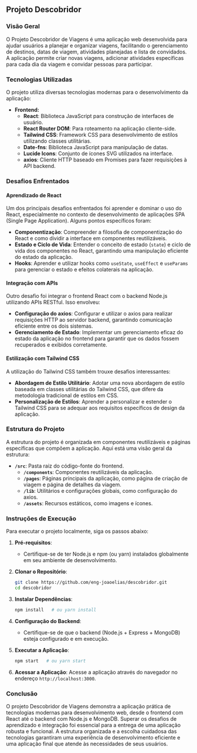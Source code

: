 ## Projeto Descobridor

### Visão Geral

O Projeto Descobridor de Viagens é uma aplicação web desenvolvida para ajudar usuários a planejar e organizar viagens, facilitando o gerenciamento de destinos, datas de viagem, atividades planejadas e lista de convidados. A aplicação permite criar novas viagens, adicionar atividades específicas para cada dia da viagem e convidar pessoas para participar.

### Tecnologias Utilizadas

O projeto utiliza diversas tecnologias modernas para o desenvolvimento da aplicação:

- **Frontend:**
  - **React**: Biblioteca JavaScript para construção de interfaces de usuário.
  - **React Router DOM**: Para roteamento na aplicação cliente-side.
  - **Tailwind CSS**: Framework CSS para desenvolvimento de estilos utilizando classes utilitárias.
  - **Date-fns**: Biblioteca JavaScript para manipulação de datas.
  - **Lucide Icons**: Conjunto de ícones SVG utilizados na interface.
  - **axios**: Cliente HTTP baseado em Promises para fazer requisições à API backend.
  
### Desafios Enfrentados

#### Aprendizado de React

Um dos principais desafios enfrentados foi aprender e dominar o uso do React, especialmente no contexto de desenvolvimento de aplicações SPA (Single Page Application). Alguns pontos específicos foram:

- **Componentização**: Compreender a filosofia de componentização do React e como dividir a interface em componentes reutilizáveis.
- **Estado e Ciclo de Vida**: Entender o conceito de estado (`state`) e ciclo de vida dos componentes no React, garantindo uma manipulação eficiente do estado da aplicação.
- **Hooks**: Aprender e utilizar hooks como `useState`, `useEffect` e `useParams` para gerenciar o estado e efeitos colaterais na aplicação.

#### Integração com APIs

Outro desafio foi integrar o frontend React com o backend Node.js utilizando APIs RESTful. Isso envolveu:

- **Configuração do axios**: Configurar e utilizar o axios para realizar requisições HTTP ao servidor backend, garantindo comunicação eficiente entre os dois sistemas.
- **Gerenciamento de Estado**: Implementar um gerenciamento eficaz do estado da aplicação no frontend para garantir que os dados fossem recuperados e exibidos corretamente.

#### Estilização com Tailwind CSS

A utilização do Tailwind CSS também trouxe desafios interessantes:

- **Abordagem de Estilo Utilitário**: Adotar uma nova abordagem de estilo baseada em classes utilitárias do Tailwind CSS, que difere da metodologia tradicional de estilos em CSS.
- **Personalização de Estilos**: Aprender a personalizar e estender o Tailwind CSS para se adequar aos requisitos específicos de design da aplicação.

### Estrutura do Projeto

A estrutura do projeto é organizada em componentes reutilizáveis e páginas específicas que compõem a aplicação. Aqui está uma visão geral da estrutura:

- **`/src`**: Pasta raiz do código-fonte do frontend.
  - **`/components`**: Componentes reutilizáveis da aplicação.
  - **`/pages`**: Páginas principais da aplicação, como página de criação de viagem e página de detalhes da viagem.
  - **`/lib`**: Utilitários e configurações globais, como configuração do axios.
  - **`/assets`**: Recursos estáticos, como imagens e ícones.

### Instruções de Execução

Para executar o projeto localmente, siga os passos abaixo:

1. **Pré-requisitos**:
   - Certifique-se de ter Node.js e npm (ou yarn) instalados globalmente em seu ambiente de desenvolvimento.

2. **Clonar o Repositório**:
   ```bash
   git clone https://github.com/eng-joaoelias/descobridor.git
   cd descobridor
   ```

3. **Instalar Dependências**:
   ```bash
   npm install   # ou yarn install
   ```

4. **Configuração do Backend**:
   - Certifique-se de que o backend (Node.js + Express + MongoDB) esteja configurado e em execução.

5. **Executar a Aplicação**:
   ```bash
   npm start   # ou yarn start
   ```

6. **Acessar a Aplicação**:
   Acesse a aplicação através do navegador no endereço `http://localhost:3000`.

### Conclusão

O projeto Descobridor de Viagens demonstra a aplicação prática de tecnologias modernas para desenvolvimento web, desde o frontend com React até o backend com Node.js e MongoDB. Superar os desafios de aprendizado e integração foi essencial para a entrega de uma aplicação robusta e funcional. A estrutura organizada e a escolha cuidadosa das tecnologias garantiram uma experiência de desenvolvimento eficiente e uma aplicação final que atende às necessidades de seus usuários.
